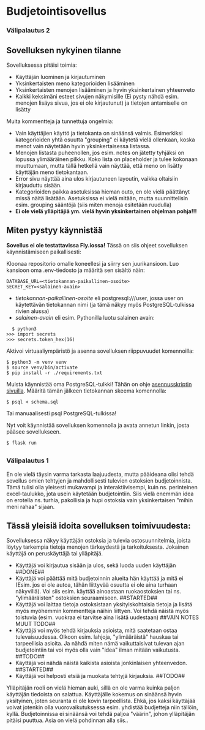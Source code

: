 # Budjetointisovellus

### Välipalautus 2

## Sovelluksen nykyinen tilanne
Sovelluksessa pitäisi toimia:
- Käyttäjän luominen ja kirjautuminen
- Yksinkertaisten meno kategorioiden lisääminen
- Yksinkertaisten menojen lisääminen ja hyvin yksinkertainen yhteenveto
- Kaikki keksimäni esteet sivujen näkymisille (Ei pysty nähdä esim. menojen lisäys sivua, jos ei ole kirjautunut) ja tietojen antamiselle on lisätty
 
Muita kommentteja ja tunnettuja ongelmia:
- Vain käyttäjien käyttö ja tietokanta on sinäänsä valmis. Esimerkiksi kategorioiden yhtä osuutta "grouping" ei käytetä vielä ollenkaan, koska menot vain näytetään hyvin yksinkertaisessa listassa.
- Menojen listasta puheenollen, jos esim. notes on jätetty tyhjäksi on lopussa ylimääräinen pilkku. Koko lista on placeholder ja tulee kokonaan muuttumaan, mutta tällä hetkellä vain näyttää, että meno on lisätty käyttäjän meno tietokantaan.
- Error sivu näyttää aina ulos kirjautuneen layoutin, vaikka oltaisiin kirjauduttu sisään.
- Kategorioiden paikka asetuksissa hieman outo, en ole vielä päättänyt missä näitä lisätään. Asetuksissa ei vielä mitään, mutta suunnittelisin esim. grouping sääntöjä (siis miten menoja esitetään ruudulla)
- **Ei ole vielä ylläpitäjiä ym. vielä hyvin yksinkertainen ohjelman pohja!!!**
 
## Miten pystyy käynnistää
**Sovellus ei ole testattavissa Fly.iossa!**
Tässä on siis ohjeet sovelluksen käynnistämiseen paikallisesti:

Kloonaa repositorio omalle koneellesi ja siirry sen juurikansioon. Luo kansioon oma .env-tiedosto ja määritä sen sisältö näin:
 
```
DATABASE_URL=<tietokannan-paikallinen-osoite>
SECRET_KEY=<salainen-avain>
```
 
- *tietokannan-paikallinen-osoite* eli postgresql:///user, jossa user on käytettävän tietokannan nimi (ja tämä näkyy myös PostgreSQL-tulkissa rivien alussa)
- *salainen-avain* eli esim. Pythonilla luotu salainen avain:
 
```
  $ python3
>>> import secrets
>>> secrets.token_hex(16)
```
 
Aktivoi virtuaaliympäristö ja asenna sovelluksen riippuvuudet komennoilla:
 
```
$ python3 -m venv venv
$ source venv/bin/activate
$ pip install -r ./requirements.txt
```
 
Muista käynnistää oma PostgreSQL-tulkki! Tähän on ohje [asennusskriptin sivuilla](https://github.com/hy-tsoha/local-pg). Määritä tämän jälkeen tietokannan skeema komennolla:
 
```
$ psql < schema.sql
```
 
Tai manuaalisesti psql PostgreSQL-tulkissa!
 
Nyt voit käynnistää sovelluksen komennolla ja avata annetun linkin, josta pääsee sovellukseen.
 
```
$ flask run
```
##
### Välipalautus 1

En ole vielä täysin varma tarkasta laajuudesta, mutta pääideana olisi tehdä sovellus omien tehtyjen ja mahdollisesti tulevien ostoksien budjetoinnista. Tämä tulisi olla yleisesti mukavampi ja interaktiivisempi, kuin ns. perinteinen excel-taulukko, jota usein käytetään budjetointiin. Siis vielä enemmän idea on erotella ns. turhia, pakollisia ja hupi ostoksia vain yksinkertaisen "mihin meni rahaa" sijaan.

## Tässä yleisiä idoita sovelluksen toimivuudesta:

Sovelluksessa näkyy käyttäjän ostoksia ja tulevia ostosuunnitelmia, joista löytyy tarkempia tietoja menojen tärkeydestä ja tarkoituksesta. Jokainen käyttäjä on peruskäyttäjä tai ylläpitäjä.
- Käyttäjä voi kirjautua sisään ja ulos, sekä luoda uuden käyttäjän ##DONE##
- Käyttäjä voi päättää mitä budjetoinnin alueita hän käyttää ja mitä ei (Esim. jos ei ole autoa, tähän liittyvää osuutta ei ole aina turhaan näkyvillä). Voi siis esim. käyttää ainoastaan ruokaostoksien tai ns. "ylimääräisten" ostoksien seuraamiseen.  ##STARTED##
- Käyttäjä voi laittaa tietoja ostoksistaan yksityiskohtaisia tietoja ja lisätä myös myöhemmin kommentteja näihin liittyen. Voi tehdä näistä myös toistuvia (esim. vuokraa ei tarvitse aina lisätä uudestaan) ##VAIN NOTES MUUT TODO##
- Käyttäjä voi myös tehdä kirjauksia asioista, mitä saatetaan ostaa tulevaisuudessa. Olkoon esim. lahjoja, "ylimääräistä" hauskaa tai tarpeellisia asioita. Ja nähdä miten nämä vaikuttaisivat tulevan ajan budjetointiin tai voi myös olla vain "idea" ilman mitään vaikutusta. ##TODO##
- Käyttäjä voi nähdä näistä kaikista asioista jonkinlaisen yhteenvedon.  ##STARTED##
- Käyttäjä voi helposti etsiä ja muokata tehtyjä kirjauksia.  ##TODO##

Ylläpitäjän rooli on vielä hieman auki, sillä en ole varma kuinka paljon käyttäjän tiedoista on salattua. Käyttäjälle kokemus on sinäänsä hyvin yksityinen, joten seuranta ei ole kovin tarpeellista. Ehkä, jos kaksi käyttäjää voivat jotenkin olla vuorovaikutuksessa esim. yhdistää budjetteja niin tällöin, kyllä. Budjetoinnissa ei sinäänsä voi tehdä paljoa "väärin", johon ylläpitäjän pitäisi puuttua. Asia on vielä pohdinnan alla siis..
